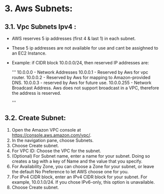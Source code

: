 # 3. Aws Subnets:

## 3.1. Vpc Subnets Ipv4 :

+ AWS reserves 5 ip addresses (first 4 & last 1) in each subnet.
+ These 5 ip addresses are not available for use and cant be assighned to an EC2 Instance.
+ Example: if CIDR block 10.0.0.0/24, then reserved IP addresses are:

  '''
     10.0.0.0 - Network Addresses
	 10.0.0.1 - Reserved by Aws for vpc router.
	 10.0.0.2 - Reserved by Aws for mapping to Amazon-provided DNS.
	 10.0.0.3 - reserved by Aws for future use.
	 10.0.0.255 - Network Broadcast Address. Aws does not support broadcast in a VPC, therefore the address is reserved.
	 
  '''

## 3.2. Create Subnet:

1. Open the Amazon VPC console at https://console.aws.amazon.com/vpc/.
2. In the navigation pane, choose Subnets.
3. Choose Create subnet.
4. For VPC ID: Choose the VPC for the subnet.
5. (Optional) For Subnet name, enter a name for your subnet. Doing so creates a tag with a key of Name and the value that you specify.
6. For Availability Zone, you can choose a Zone for your subnet, or leave the default No Preference to let AWS choose one for you.
7. For IPv4 CIDR block, enter an IPv4 CIDR block for your subnet. For example, 10.0.1.0/24. If you chose IPv6-only, this option is unavailable.
8. Choose Create subnet.

